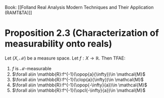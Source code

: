 Book: [[Folland Real Analysis Modern Techniques and Their Application (RAMT&TA)]]
# Proposition 2.3 (Characterization of measurability onto reals)
Let $(X,\mathcal{M})$ be a measure space.
Let $f:X\to \mathbb{R}$.
Then TFAE:
1. $f$ is $\mathcal{M}$-measurable
2. $\forall a\in \mathbb{R}:f^{-1}(\opop{a}{\infty})\in \mathcal{M}$
3. $\forall a\in \mathbb{R}:f^{-1}(\clop{a}{\infty})\in \mathcal{M}$
4. $\forall a\in \mathbb{R}:f^{-1}(\opop{-\infty}{a})\in \mathcal{M}$
5. $\forall a\in \mathbb{R}:f^{-1}(\opcl{-\infty}{a})\in \mathcal{M}$